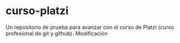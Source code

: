 # curso-platzi
Un repositorio de prueba para avanzar con el curso de Platzi (curso profesional de git y github). Modificación
